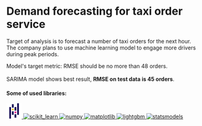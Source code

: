 # Demand forecasting for taxi order service

Target of analysis is to forecast a number of taxi orders for the next hour.\
The company plans to use machine learning model to engage more drivers during peak periods.

Model's target metric: RMSE should be no more than 48 orders.<br><br>
SARIMA model shows best result, **RMSE on test data is 45 orders**.
<br>
<h4> Some of used libraries: </h4>
  <p align="left">
  <a href="https://pandas.pydata.org/" target="_blank" rel="noreferrer"> <img src="https://raw.githubusercontent.com/devicons/devicon/2ae2a900d2f041da66e950e4d48052658d850630/icons/pandas/pandas-original.svg" alt="pandas" width="40" height="40" border: none !important/> </a>
  <a href="https://scikit-learn.org/" target="_blank" rel="noreferrer"> <img src="https://upload.wikimedia.org/wikipedia/commons/0/05/Scikit_learn_logo_small.svg" alt="scikit_learn" width="80" height="40"/> </a> 
  <a href="https://numpy.org/doc/stable/index.html" target="_blank" rel="noreferrer"> <img src="https://numpy.org/doc/stable/_static/numpylogo.svg" alt="numpy" width="80" height="40"/> </a>
  <a href="https://matplotlib.org/" target="_blank" rel="noreferrer"> <img src="https://matplotlib.org/_static/logo_light.svg" alt="matplotlib" width="80" height="40"/> </a>
  <a href="https://lightgbm.readthedocs.io/en/stable/" target="_blank" rel="noreferrer"> <img src="https://lightgbm.readthedocs.io/en/stable/_images/LightGBM_logo_black_text.svg" alt="lightgbm" width="80" height="40"/> </a>
  <a href="https://www.statsmodels.org/stable/index.html" target="_blank" rel="noreferrer"> <img src="https://www.statsmodels.org/stable/_images/statsmodels-logo-v2-horizontal.svg" alt="statsmodels" width="80" height="40"/> </a>
  </p>
